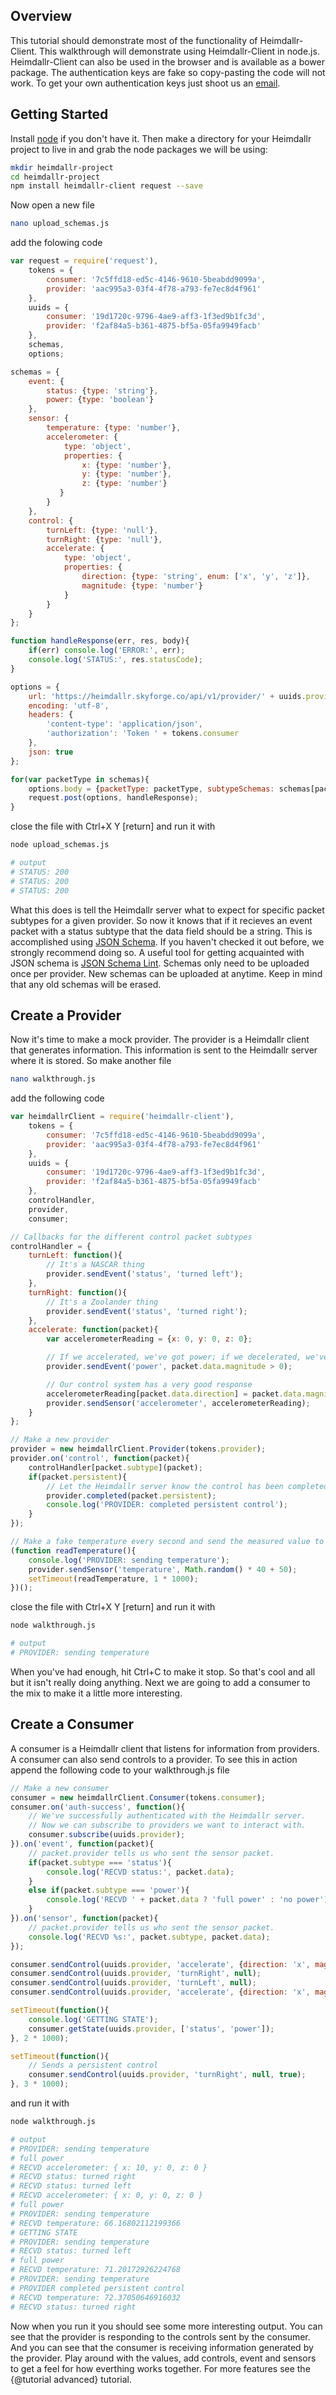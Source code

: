 ## Overview
This tutorial should demonstrate most of the functionality of Heimdallr-Client. This walkthrough will demonstrate using Heimdallr-Client in node.js. Heimdallr-Client can also be used in the browser and is available as a bower package. The authentication keys are fake so copy-pasting the code will not work. To get your own authentication keys just shoot us an [email](mailto:heimdallr@elementrobot.com).

## Getting Started
Install [node](http://nodejs.org/) if you don't have it. Then make a directory for your Heimdallr project to live in and grab the node packages we will be using:

```bash
mkdir heimdallr-project
cd heimdallr-project
npm install heimdallr-client request --save
```

Now open a new file

```bash
nano upload_schemas.js
```

add the folowing code


```javascript
var request = require('request'),
    tokens = {
        consumer: '7c5ffd18-ed5c-4146-9610-5beabdd9099a',
        provider: 'aac995a3-03f4-4f78-a793-fe7ec8d4f961'
    },
    uuids = {
        consumer: '19d1720c-9796-4ae9-aff3-1f3ed9b1fc3d',
        provider: 'f2af84a5-b361-4875-bf5a-05fa9949facb'
    },
    schemas,
    options;

schemas = {
    event: {
        status: {type: 'string'},
        power: {type: 'boolean'}
    },
    sensor: {
        temperature: {type: 'number'},
        accelerometer: {
            type: 'object',
            properties: {
                x: {type: 'number'},
                y: {type: 'number'},
                z: {type: 'number'}
           }
        }
    },
    control: {
        turnLeft: {type: 'null'},
        turnRight: {type: 'null'},
        accelerate: {
            type: 'object',
            properties: {
                direction: {type: 'string', enum: ['x', 'y', 'z']},
                magnitude: {type: 'number'}
            }
        }
    }
};

function handleResponse(err, res, body){
    if(err) console.log('ERROR:', err);
    console.log('STATUS:', res.statusCode);
}

options = {
    url: 'https://heimdallr.skyforge.co/api/v1/provider/' + uuids.provider + '/subtype-schemas',
    encoding: 'utf-8',
    headers: {
        'content-type': 'application/json',
        'authorization': 'Token ' + tokens.consumer
    },
    json: true
};

for(var packetType in schemas){
    options.body = {packetType: packetType, subtypeSchemas: schemas[packetType]};
    request.post(options, handleResponse);
}
```

close the file with Ctrl+X Y [return] and run it with

```bash
node upload_schemas.js

# output
# STATUS: 200
# STATUS: 200
# STATUS: 200
```

What this does is tell the Heimdallr server what to expect for specific packet subtypes for a given provider. So now it knows that if it recieves an event packet with a status subtype that the data field should be a string. This is accomplished using [JSON Schema](http://json-schema.org/). If you haven't checked it out before, we strongly recommend doing so. A useful tool for getting acquainted with JSON schema is [JSON Schema Lint](http://jsonschemalint.com/). Schemas only need to be uploaded once per provider. New schemas can be uploaded at anytime. Keep in mind that any old schemas will be erased.

## Create a Provider
Now it's time to make a mock provider. The provider is a Heimdallr client that generates information. This information is sent to the Heimdallr server where it is stored. So make another file

```bash
nano walkthrough.js
```

add the following code

```javascript
var heimdallrClient = require('heimdallr-client'),
    tokens = {
        consumer: '7c5ffd18-ed5c-4146-9610-5beabdd9099a',
        provider: 'aac995a3-03f4-4f78-a793-fe7ec8d4f961'
    },
    uuids = {
        consumer: '19d1720c-9796-4ae9-aff3-1f3ed9b1fc3d',
        provider: 'f2af84a5-b361-4875-bf5a-05fa9949facb'
    },
    controlHandler,
    provider,
    consumer;

// Callbacks for the different control packet subtypes
controlHandler = {
    turnLeft: function(){
        // It's a NASCAR thing
        provider.sendEvent('status', 'turned left');
    },
    turnRight: function(){
        // It's a Zoolander thing
        provider.sendEvent('status', 'turned right');
    },
    accelerate: function(packet){
        var accelerometerReading = {x: 0, y: 0, z: 0};

        // If we accelerated, we've got power; if we decelerated, we've lost it
        provider.sendEvent('power', packet.data.magnitude > 0);

        // Our control system has a very good response
        accelerometerReading[packet.data.direction] = packet.data.magnitude;
        provider.sendSensor('accelerometer', accelerometerReading);
    }
};

// Make a new provider
provider = new heimdallrClient.Provider(tokens.provider);
provider.on('control', function(packet){
    controlHandler[packet.subtype](packet);
    if(packet.persistent){
        // Let the Heimdallr server know the control has been completed
        provider.completed(packet.persistent);
        console.log('PROVIDER: completed persistent control');
    }
});

// Make a fake temperature every second and send the measured value to the Heimdallr server
(function readTemperature(){
    console.log('PROVIDER: sending temperature');
    provider.sendSensor('temperature', Math.random() * 40 + 50);
    setTimeout(readTemperature, 1 * 1000);
})();
```

close the file with Ctrl+X Y [return] and run it with

```bash
node walkthrough.js

# output
# PROVIDER: sending temperature
```

When you've had enough, hit Ctrl+C to make it stop. So that's cool and all but it isn't really doing anything. Next we are going to add a consumer to the mix to make it a little more interesting.

## Create a Consumer
A consumer is a Heimdallr client that listens for information from providers. A consumer can also send controls to a provider. To see this in action append the following code to your walkthrough.js file

```javascript
// Make a new consumer
consumer = new heimdallrClient.Consumer(tokens.consumer);
consumer.on('auth-success', function(){
    // We've successfully authenticated with the Heimdallr server.
    // Now we can subscribe to providers we want to interact with.
    consumer.subscribe(uuids.provider);
}).on('event', function(packet){
    // packet.provider tells us who sent the sensor packet.
    if(packet.subtype === 'status'){
        console.log('RECVD status:', packet.data);
    }
    else if(packet.subtype === 'power'){
        console.log('RECVD ' + packet.data ? 'full power' : 'no power');
    }
}).on('sensor', function(packet){
    // packet.provider tells us who sent the sensor packet.
    console.log('RECVD %s:', packet.subtype, packet.data);
});

consumer.sendControl(uuids.provider, 'accelerate', {direction: 'x', magnitude: 10});
consumer.sendControl(uuids.provider, 'turnRight', null);
consumer.sendControl(uuids.provider, 'turnLeft', null);
consumer.sendControl(uuids.provider, 'accelerate', {direction: 'x', magnitude: 0});

setTimeout(function(){
    console.log('GETTING STATE');
    consumer.getState(uuids.provider, ['status', 'power']);
}, 2 * 1000);

setTimeout(function(){
    // Sends a persistent control
    consumer.sendControl(uuids.provider, 'turnRight', null, true);
}, 3 * 1000);
```

and run it with

```bash
node walkthrough.js

# output
# PROVIDER: sending temperature
# full power
# RECVD accelerometer: { x: 10, y: 0, z: 0 }
# RECVD status: turned right
# RECVD status: turned left
# RECVD accelerometer: { x: 0, y: 0, z: 0 }
# full power
# PROVIDER: sending temperature
# RECVD temperature: 66.16802112199366
# GETTING STATE
# PROVIDER: sending temperature
# RECVD status: turned left
# full power
# RECVD temperature: 71.20172926224768
# PROVIDER: sending temperature
# PROVIDER completed persistent control
# RECVD temperature: 72.37050646916032
# RECVD status: turned right
```

Now when you run it you should see some more interesting output. You can see that the provider is responding to the controls sent by the consumer. And you can see that the consumer is receiving information generated by the provider. Play around with the values, add controls, event and sensors to get a feel for how everthing works together. For more features see the {@tutorial advanced} tutorial.




